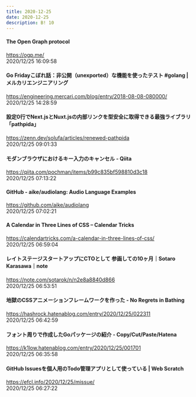 ```yaml
---
title: 2020-12-25
date: 2020-12-25
description: B! 10
---
```


#### The Open Graph protocol
https://ogp.me/<br>
2020/12/25 16:09:58<br>


#### Go Fridayこぼれ話：非公開（unexported）な機能を使ったテスト #golang | メルカリエンジニアリング
https://engineering.mercari.com/blog/entry/2018-08-08-080000/<br>
2020/12/25 14:28:59<br>


#### 設定0行でNext.jsとNuxt.jsの内部リンクを型安全に取得できる最強ライブラリ「pathpida」
https://zenn.dev/solufa/articles/renewed-pathpida<br>
2020/12/25 09:01:33<br>


#### モダンブラウザにおけるキー入力のキャンセル - Qiita
https://qiita.com/pochman/items/b99c835bf598810d3c18<br>
2020/12/25 07:13:22<br>


#### GitHub - aike/audiolang: Audio Language Examples
https://github.com/aike/audiolang<br>
2020/12/25 07:02:21<br>


#### A Calendar in Three Lines of CSS – Calendar Tricks
https://calendartricks.com/a-calendar-in-three-lines-of-css/<br>
2020/12/25 06:59:04<br>


#### レイトステージスタートアップにCTOとして 参画しての10ヶ月｜Sotaro Karasawa｜note
https://note.com/sotarok/n/n2e8a8840d866<br>
2020/12/25 06:53:51<br>


#### 地獄のCSSアニメーションフレームワークを作った - No Regrets in Bathing
https://hashrock.hatenablog.com/entry/2020/12/25/022311<br>
2020/12/25 06:42:59<br>


#### フォント周りで作成したGoパッケージの紹介 - Copy/Cut/Paste/Hatena
https://k1low.hatenablog.com/entry/2020/12/25/001701<br>
2020/12/25 06:35:58<br>


#### GitHub Issuesを個人用のTodo管理アプリとして使っている | Web Scratch
https://efcl.info/2020/12/25/missue/<br>
2020/12/25 06:27:22<br>


